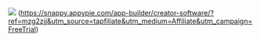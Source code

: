 <a href="https://desk.appypie.com/ticket/orgname?ref=mzg2zjj&utm_source=tapfiliate&utm_medium=Affiliate&utm_campaign=TapfiliateDeskTrial&tap_a=133484-55cb22" target="_BLANK" rel="nofollow"><img src="https://static.tapfiliate.com/64afb0f1a306d831180665.jpeg?a=133484-55cb22&s=4683485-a790ea" border="0"></a>
(https://snappy.appypie.com/app-builder/creator-software/?ref=mzg2zjj&utm_source=tapfiliate&utm_medium=Affiliate&utm_campaign=FreeTrial)
<!---
Dlw420pm/Dlw420pm is a ✨ special ✨ repository because its `README.md` (this file) appears on your GitHub profile.
You can click the Preview link to take a look at your changes.
--->
